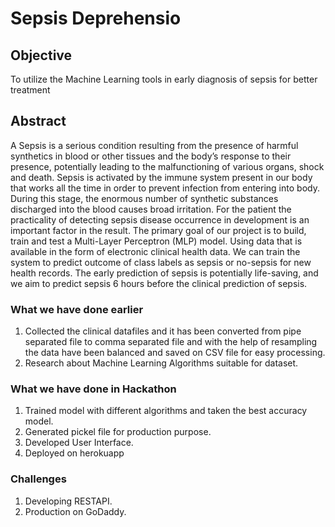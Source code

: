 # Sepsis Deprehensio 

## Objective 

To utilize the Machine Learning tools in early diagnosis of sepsis for better treatment

## Abstract

A Sepsis is a serious condition resulting from the presence of harmful synthetics in blood or other
tissues and the body’s response to their presence, potentially leading to the malfunctioning of various
organs, shock and death. Sepsis is activated by the immune system present in our body that works all the time in order to
prevent infection from entering into body. During this stage, the enormous number of synthetic substances
discharged into the blood causes broad irritation. For the patient the practicality of detecting sepsis disease
occurrence in development is an important factor in the result. The primary goal of our project is to build, train and test a Multi-Layer Perceptron (MLP) model.
Using data that is available in the form of electronic clinical health data. We can train the system to predict
outcome of class labels as sepsis or no-sepsis for new health records. The early prediction of sepsis is
potentially life-saving, and we aim to predict sepsis 6 hours before the clinical prediction of sepsis.

### What we have done earlier 

1. Collected the clinical datafiles and it has been converted from pipe separated file to comma separated file and with the help of resampling the data have been balanced and saved on CSV file for easy processing. 
2. Research about Machine Learning Algorithms suitable for dataset. 

### What we have done in Hackathon

1. Trained model with different algorithms and taken the best accuracy model.
2. Generated pickel file for production purpose.
3. Developed User Interface.
4. Deployed on herokuapp

### Challenges

1. Developing RESTAPI.
2. Production on GoDaddy.
